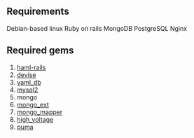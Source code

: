 Requirements
------------------------
Debian-based linux
Ruby on rails
MongoDB
PostgreSQL
Nginx

Required gems
------------------------
1. [haml-rails](https://github.com/indirect/haml-rails)
2. [devise](https://github.com/plataformatec/devise)
3. [yaml_db](https://github.com/ludicast/yaml_db)
4. [mysql2](https://github.com/brianmario/mysql2)
5. mongo
6. [mongo_ext](https://github.com/biot023/mongo_ext)
7. [mongo_mapper](https://github.com/jnunemaker/mongomapper)
8. [high_voltage](https://github.com/thoughtbot/high_voltage)
9. [puma](https://github.com/puma/puma)
